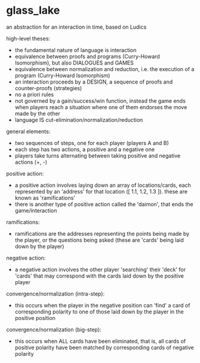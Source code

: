 # glass_lake

an abstraction for an interaction in time, based on Ludics

high-level theses:

- the fundamental nature of language is interaction
- equivalence between proofs and programs (Curry-Howard Isomorphism), but also DIALOGUES and GAMES
- equivalence between normalization and reduction, i.e. the execution of a program (Curry-Howard Isomorphism)
- an interaction proceeds by a DESIGN, a sequence of proofs and counter-proofs (strategies)
- no a priori rules
- not governed by a gain/success/win function, instead the game ends when players reach a situation where one of them endorses the move made by the other
- language IS cut-elimination/normalization/reduction

general elements:

- two sequences of steps, one for each player (players A and B)
- each step has two actions, a positive and a negative one
- players take turns alternating between taking positive and negative actions (+, -)

positive action:

- a positive action involves laying down an array of locations/cards, each represented by an 'address' for that location  ([ 1.1, 1.2, 1.3 ]). these are known as 'ramifications'
- there is another type of positive action called the 'daimon', that ends the game/interaction

ramifications:

- ramifications are the addresses representing the points being made by the player, or the questions being asked (these are 'cards' being laid down by the player)

negative action:

- a negative action involves the other player 'searching' their 'deck' for 'cards' that may correspond with the cards laid down by the positive player

convergence/normalization (intra-step):

- this occurs when the player in the negative position can 'find' a card of corresponding polarity to one of those laid down by the player in the positive position

convergence/normalization (big-step):

- this occurs when ALL cards have been eliminated, that is, all cards of positive polarity have been matched by corresponding cards of negative polarity
